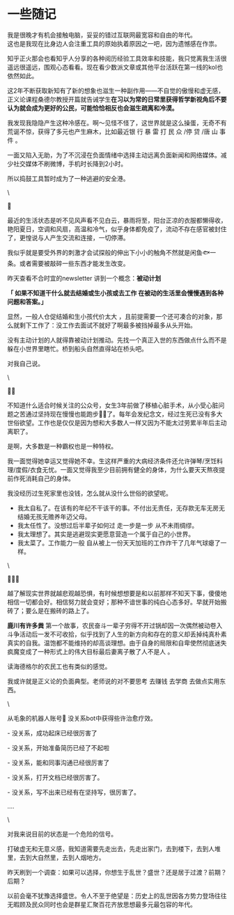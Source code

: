 # 一些随记

我是很晚才有机会接触电脑，妥妥的错过互联网最宽容和自由的年代。\
这也是我现在比身边人会注重工具的原始执着原因之一吧，因为遗憾感在作祟。&#x20;

知乎正火那会也看知乎人分享的各种阅历经验工具效率和技能，我只觉离我生活很遥远很遥远，围观心态看看。现在看少数派文章或其他平台活跃在第一线的kol也依然如此。

这2年不断获取新知有了新的想象也滋生一种副作用——不自觉的傲慢和虚无感，正义论课程桑德尔教授开篇就告诫学生**在习以为常的日常里获得哲学新视角后不要认为就会成为更好的公民，可能恰恰相反也会滋生疏离和冷漠。**

我发现我隐隐产生这种冷感在。啊～见怪不怪了，这世界就是这么操蛋，无奇不有荒诞不惊，获得了多元也产生麻木，比如最近银 行 暴 雷 打 民 众 /停 贷 /唐 山 事 件 。

一面又陷入无助，为了不沉浸在负面情绪中选择主动远离负面新闻和网络媒体。减少社交媒体不刷微博，手机时长降到2小时。

所以捣鼓工具暂时成为了一种逃避的安全港。

\


🍭

最近的生活状态是听不见风声看不见白云，暴雨将至，阳台正凉的衣服都懒得收，艳阳夏日，空调和风扇，高温和冷气，似乎身体都免疫了，流动不存在感官被封住了，更惶说与人产生交流和连接，一切停滞。

我似乎就是要受外界的刺激才会试探般的伸出下小小的触角不然就是闲鱼🐟一条。或者需要被敲碎一些东西才能发生改变。

昨天查看不合时宜的newsletter 讲到一个概念：**被动计划**

**「 如果不知道干什么就去结婚或生小孩或去工作 在被动的生活里会慢慢遇到各种问题和答案。」**

显然，一般人仓促结婚和生小孩代价太大 ，且前提需要一个还可凑合的对象，那么就剩下工作了：没工作去面试不就好了啊最多被挡掉最多从头开始。

没有主动计划的人就得靠被动计划推动。先找一个真正入世的东西做点什么而不是躲在小世界里瞎忙。桥到船头自然直得站在桥头吧。

对我自己说。

\


🍭🍭

不知道什么适合时候关注的公众号，女生3年前做了移植心脏手术，从小受心脏问题之苦通过坚持现在慢慢也能跑步🏃‍♀️了。每年会发纪念文，经过生死已没有多大世俗欲望。工作也是仅仅是因为想和大多数人一样又因为不能太过劳累半年后主动离职了。

是啊，大多数是一种霸权也是一种特权。

我一面觉得她幸运又觉得她不幸。生这样严重的大病经济条件还允许弹琴/烹饪料理/度假/衣食无忧。一面又觉得我至少目前拥有健全的身体，为什么要天天熬夜提前作死消耗自己的身体。

我没经历过生死家里也没钱，怎么就从没什么世俗的欲望呢。

* 我太自私了。在该有的年纪不干该干的事。不付出无责任，无存款无车无房无结婚无孩无赡养年迈父母。
* 我太任性了。没想过后半辈子如何过  走一步是一步 从不未雨绸缪。
* 我太理想了。其实是逃避现实更愿意营造一个属于自己的小世界。
* 我太菜了。工作能力一般 自从被上一份天天加班的工作炸干了几年气球瘪了一样。

\


🍭🍭🍭

越了解现实世界就越悲观越恐惧，有时候想想要是和以前那样不知天下事，傻傻地相信一切都会好。相信努力就会变好；那种不谙世事的纯白心态多好。早就开始搬砖了；要么是在搬砖的路上了。

**鹿川有许多粪** 第一个故事，农民奋斗一辈子穷得不开过锅却因一次偶然被动卷入斗争活动后一发不可收拾，似乎找到了人生的新方向和存在的意义却丢掉纯真朴素真实的自我。温饱都不能维持的却高谈理想。由于自身的局限和自卑使然彻底迷失疯魔变成了一种形式上的伟大目标最后妻离子散了人不是人 。

读海德格尔的农民工也有类似的感觉。

我或许就是正义论的负面典型。老师说的对不要思考 去赚钱 去学商 去做点实用东西。

\


从毛象的机器人账号🤖️ 没关系bot中获得些许治愈疗效。

\- 没关系，成功起床已经很厉害了

\- 没关系，开始准备简历已经了不起啦

\- 没关系，能和同事沟通已经很厉害了

\- 没关系，打开文档已经很厉害了。

\- 没关系，写不出来已经有在坚持写，很厉害了。

&#x20; ....

\


对我来说目前的状态是一个危险的信号。

打破虚无和无意义感，我知道需要先走出去，先走出家门，去到楼下，去到人堆里，去到大自然里，去到人烟地方。

昨天刷到一个调查：如果可以选择，你想生于乱世？盛世？还是居于过渡？前期？后期？

以前会毫不犹豫选择盛世。令人不至于绝望是：历史上的乱世因各方势力登场往往无暇顾及民众同时也会是群星汇聚百花齐放思想最多元最包容的年代。







